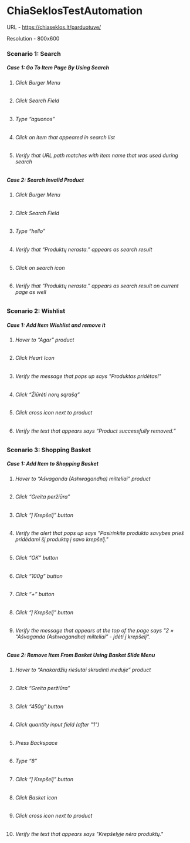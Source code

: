 # ChiaSeklosTestAutomation

URL - https://chiaseklos.lt/parduotuve/

Resolution - 800x600

### **Scenario 1: Search**

##### *Case 1: Go To Item Page By Using Search*

1. ###### Click Burger Menu
2. ###### Click Search Field
3. ###### Type “aguonos”
4. ###### Click on item that appeared in search list
5. ###### Verify that URL path matches with item name that was used during search

##### *Case 2: Search Invalid Product* 
1. ###### Click Burger Menu
2. ###### Click Search Field
3. ###### Type “hello”
4. ###### Verify that “Produktų nerasta.” appears as search result
5. ###### Click on search icon
6. ###### Verify that “Produktų nerasta.” appears as search result on current page as well

### **Scenario 2: Wishlist**

##### *Case 1: Add Item Wishlist and remove it*
1. ###### Hover to “Agar” product 
2. ###### Click Heart Icon
3. ###### Verify the message that pops up says "Produktas pridėtas!"
4. ###### Click “Žiūrėti norų sąrašą”
5. ###### Click cross icon next to product
6. ###### Verify the text that appears says “Product successfully removed.”

### **Scenario 3: Shopping Basket**

##### *Case 1: Add Item to Shopping Basket*
1. ###### Hover to “Ašvaganda (Ashwagandha) milteliai” product
2. ###### Click “Greita peržiūra”
3. ###### Click “Į Krepšelį” button
4. ###### Verify the alert that pops up says "Pasirinkite produkto savybes prieš pridėdami šį produktą į savo krepšelį."
5. ###### Click “OK” button
6. ###### Click “100g” button
7. ###### Click “+” button
8. ###### Click “Į Krepšelį” button
9. ###### Verify the message that appears at the top of the page says "2 × “Ašvaganda (Ashwagandha) milteliai” - įdėti į krepšelį".

##### *Case 2: Remove Item From Basket Using Basket Slide Menu*
1. ###### Hover to “Anakardžių riešutai skrudinti meduje” product
2. ###### Click “Greita peržiūra”
3. ###### Click “450g” button
4. ###### Click quantity input field (after "1")
5. ###### Press Backspace
6. ###### Type “8”
7. ###### Click “Į Krepšelį” button
8. ###### Click Basket icon
9. ###### Click cross icon next to product
10. ###### Verify the text that appears says "Krepšelyje nėra produktų."
